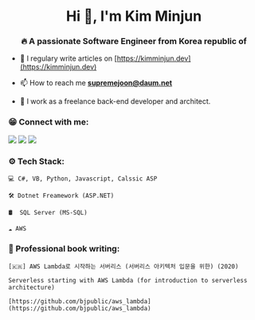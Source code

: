 
<h1 align="center">Hi 👋, I'm Kim Minjun</h1>
<h3 align="center">🔥 A passionate Software Engineer from Korea republic of</h3>

- 📝 I regulary write articles on [https://kimminjun.dev](https://kimminjun.dev)

- 📫 How to reach me **supremejoon@daum.net**

- 💼 I work as a freelance back-end developer and architect.


<h3 align="left">😁 Connect with me:</h3>

[<img src="https://img.shields.io/badge/linkedin-%230077B5.svg?&style=for-the-badge&logo=linkedin&logoColor=white" />](https://www.linkedin.com/in/KimMinJunDev) 
[<img src = "https://img.shields.io/badge/instagram-%23E4405F.svg?&style=for-the-badge&logo=instagram&logoColor=white">](https://www.instagram.com/supremejoon_/)
[<img src = "https://img.shields.io/badge/facebook-%231877F2.svg?&style=for-the-badge&logo=facebook&logoColor=white">](https://www.facebook.com/supremejoon)

<h3 align="left">⚙️ Tech Stack:</h3>


    💻 C#, VB, Python, Javascript, Calssic ASP

    🛠️ Dotnet Freamework (ASP.NET)

    🛢️  SQL Server (MS-SQL)
    
    ☁️ AWS
    
    
<h3 align="left">📖 Professional book writing:</h3>

    [🇰🇷] AWS Lambda로 시작하는 서버리스 (서버리스 아키텍처 입문을 위한) (2020)

    Serverless starting with AWS Lambda (for introduction to serverless architecture)
    
    [https://github.com/bjpublic/aws_lambda](https://github.com/bjpublic/aws_lambda)

